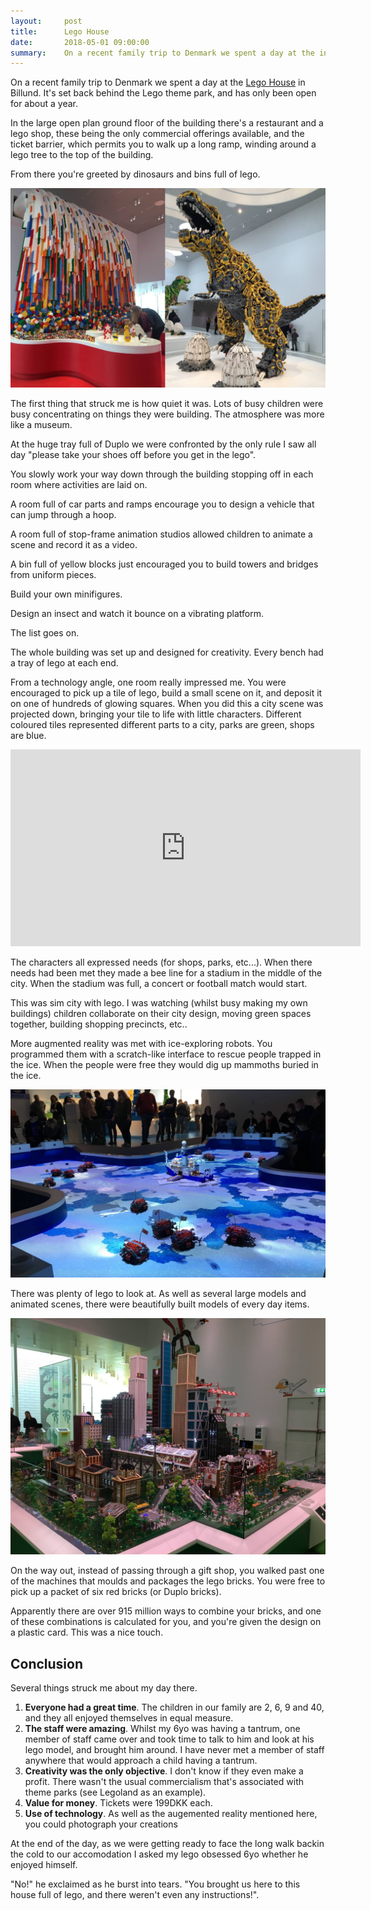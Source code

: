 ```yaml
---
layout:     post
title:      Lego House
date:       2018-05-01 09:00:00
summary:    On a recent family trip to Denmark we spent a day at the in Billund. It's set back behind the Lego theme park, and has only been open for about a year.
---
```


On a recent family trip to Denmark we spent a day at the [Lego House](https://www.legohouse.com/en-gb) in Billund. It's set back behind the Lego theme park, and has only been open for about a year.

In the large open plan ground floor of the building there's a restaurant and a lego shop, these being the only commercial offerings available, and the ticket barrier, which permits you to walk up a long ramp, winding around a lego tree to the top of the building.

From there you're greeted by dinosaurs and bins full of lego.

![](/images/lego1.jpg)

The first thing that struck me is how quiet it was. Lots of busy children were busy concentrating on things they were building. The atmosphere was more like a museum.

At the huge tray full of Duplo we were confronted by the only rule I saw all day "please take your shoes off before you get in the lego".

You slowly work your way down through the building stopping off in each room where activities are laid on. 

A room full of car parts and ramps encourage you to design a vehicle that can jump through a hoop.

A room full of stop-frame animation studios allowed children to animate a scene and record it as a video.

A bin full of yellow blocks just encouraged you to build towers and bridges from uniform pieces.

Build your own minifigures.

Design an insect and watch it bounce on a vibrating platform.

The list goes on.

The whole building was set up and designed for creativity. Every bench had a tray of lego at each end.

From a technology angle, one room really impressed me. You were encouraged to pick up a tile of lego, build a small scene on it, and deposit it on one of hundreds of glowing squares. When you did this a city scene was projected down, bringing your tile to life with little characters. Different coloured tiles represented different parts to a city, parks are green, shops are blue.

<iframe width="560" height="315" src="https://www.youtube.com/embed/xq9QTKF2g5w" frameborder="0" allow="autoplay; encrypted-media" allowfullscreen></iframe>

The characters all expressed needs (for shops, parks, etc...). When there needs had been met they made a bee line for a stadium in the middle of the city. When the stadium was full, a concert or football match would start.

This was sim city with lego. I was watching (whilst busy making my own buildings) children collaborate on their city design, moving green spaces together, building shopping precincts, etc..

More augmented reality was met with ice-exploring robots. You programmed them with a scratch-like interface to rescue people trapped in the ice. When the people were free they would dig up mammoths buried in the ice. 

![](/images/lego2.jpg)

There was plenty of lego to look at. As well as several large models and animated scenes, there were beautifully built models of every day items.

![](/images/lego3.jpg)

On the way out, instead of passing through a gift shop, you walked past one of the machines that moulds and packages the lego bricks. You were free to pick up a packet of six red bricks (or Duplo bricks). 

Apparently there are over 915 million ways to combine your bricks, and one of these combinations is calculated for you, and you're given the design on a plastic card. This was a nice touch.

## Conclusion

Several things struck me about my day there. 

1. __Everyone had a great time__. The children in our family are 2, 6, 9 and 40, and they all enjoyed themselves in equal measure.
1. __The staff were amazing__. Whilst my 6yo was having a tantrum, one member of staff came over and took time to talk to him and look at his lego model, and brought him around. I have never met a member of staff anywhere that would approach a child having a tantrum.
1. __Creativity was the only objective__. I don't know if they even make a profit. There wasn't the usual commercialism that's associated with theme parks (see Legoland as an example).
1. __Value for money__. Tickets were 199DKK each.
1. __Use of technology__. As well as the augemented reality mentioned here, you could photograph your creations 

At the end of the day, as we were getting ready to face the long walk backin the cold to our accomodation I asked my lego obsessed 6yo whether he enjoyed himself.

"No!" he exclaimed as he burst into tears. "You brought us here to this house full of lego, and there weren't even any instructions!".